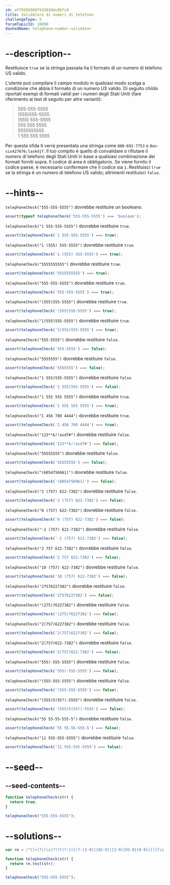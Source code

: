 ```yaml
---
id: aff0395860f5d3034dc0bfc9
title: Validatore di numeri di telefono
challengeType: 5
forumTopicId: 16090
dashedName: telephone-number-validator
---
```


# --description--

Restituisce `true` se la stringa passata ha il formato di un numero di telefono US valido.

L'utente può compilare il campo modulo in qualsiasi modo scelga a condizione che abbia il formato di un numero US valido. Di seguito childo riportati esempi di formati validi per i numeri degli Stati Uniti (fare riferimento ai test di seguito per altre varianti):

<blockquote>555-555-5555<br>(555)555-5555<br>(555) 555-5555<br>555 555 5555<br>5555555555<br>1 555 555 5555</blockquote>

Per questa sfida ti verrà presentata una stringa come `800-692-7753` o `8oo-six427676;laskdjf`. Il tuo compito è quello di convalidare o rifiutare il numero di telefono degli Stati Uniti in base a qualsiasi combinazione dei formati forniti sopra. Il codice di area è obbligatorio. Se viene fornito il codice paese, è necessario confermare che il codice sia `1`. Restituisci `true` se la stringa è un numero di telefono US valido; altrimenti restituisci `false`.

# --hints--

`telephoneCheck("555-555-5555")` dovrebbe restituire un booleano.

```js
assert(typeof telephoneCheck('555-555-5555') === 'boolean');
```

`telephoneCheck("1 555-555-5555")` dovrebbe restituire `true`.

```js
assert(telephoneCheck('1 555-555-5555') === true);
```

`telephoneCheck("1 (555) 555-5555")` dovrebbe restituire `true`.

```js
assert(telephoneCheck('1 (555) 555-5555') === true);
```

`telephoneCheck("5555555555")` dovrebbe restituire `true`.

```js
assert(telephoneCheck('5555555555') === true);
```

`telephoneCheck("555-555-5555")` dovrebbe restituire `true`.

```js
assert(telephoneCheck('555-555-5555') === true);
```

`telephoneCheck("(555)555-5555")` dovrebbe restituire `true`.

```js
assert(telephoneCheck('(555)555-5555') === true);
```

`telephoneCheck("1(555)555-5555")` dovrebbe restituire `true`.

```js
assert(telephoneCheck('1(555)555-5555') === true);
```

`telephoneCheck("555-5555")` dovrebbe restituire `false`.

```js
assert(telephoneCheck('555-5555') === false);
```

`telephoneCheck("5555555")` dovrebbe restituire `false`.

```js
assert(telephoneCheck('5555555') === false);
```

`telephoneCheck("1 555)555-5555")` dovrebbe restituire `false`.

```js
assert(telephoneCheck('1 555)555-5555') === false);
```

`telephoneCheck("1 555 555 5555")` dovrebbe restituire `true`.

```js
assert(telephoneCheck('1 555 555 5555') === true);
```

`telephoneCheck("1 456 789 4444")` dovrebbe restituire `true`.

```js
assert(telephoneCheck('1 456 789 4444') === true);
```

`telephoneCheck("123**&!!asdf#")` dovrebbe restituire `false`.

```js
assert(telephoneCheck('123**&!!asdf#') === false);
```

`telephoneCheck("55555555")` dovrebbe restituire `false`.

```js
assert(telephoneCheck('55555555') === false);
```

`telephoneCheck("(6054756961)")` dovrebbe restituire `false`.

```js
assert(telephoneCheck('(6054756961)') === false);
```

`telephoneCheck("2 (757) 622-7382")` dovrebbe restituire `false`.

```js
assert(telephoneCheck('2 (757) 622-7382') === false);
```

`telephoneCheck("0 (757) 622-7382")` dovrebbe restituire `false`.

```js
assert(telephoneCheck('0 (757) 622-7382') === false);
```

`telephoneCheck("-1 (757) 622-7382")` dovrebbe restituire `false`.

```js
assert(telephoneCheck('-1 (757) 622-7382') === false);
```

`telephoneCheck("2 757 622-7382")` dovrebbe restituire `false`.

```js
assert(telephoneCheck('2 757 622-7382') === false);
```

`telephoneCheck("10 (757) 622-7382")` dovrebbe restituire `false`.

```js
assert(telephoneCheck('10 (757) 622-7382') === false);
```

`telephoneCheck("27576227382")` dovrebbe restituire `false`.

```js
assert(telephoneCheck('27576227382') === false);
```

`telephoneCheck("(275)76227382")` dovrebbe restituire `false`.

```js
assert(telephoneCheck('(275)76227382') === false);
```

`telephoneCheck("2(757)6227382")` dovrebbe restituire `false`.

```js
assert(telephoneCheck('2(757)6227382') === false);
```

`telephoneCheck("2(757)622-7382")` dovrebbe restituire `false`.

```js
assert(telephoneCheck('2(757)622-7382') === false);
```

`telephoneCheck("555)-555-5555")` dovrebbe restituire `false`.

```js
assert(telephoneCheck('555)-555-5555') === false);
```

`telephoneCheck("(555-555-5555")` dovrebbe restituire `false`.

```js
assert(telephoneCheck('(555-555-5555') === false);
```

`telephoneCheck("(555)5(55?)-5555")` dovrebbe restituire `false`.

```js
assert(telephoneCheck('(555)5(55?)-5555') === false);
```

`telephoneCheck("55 55-55-555-5")` dovrebbe restituire `false`.

```js
assert(telephoneCheck('55 55-55-555-5') === false);
```

`telephoneCheck("11 555-555-5555")` dovrebbe restituire `false`.

```js
assert(telephoneCheck('11 555-555-5555') === false);
```

# --seed--

## --seed-contents--

```js
function telephoneCheck(str) {
  return true;
}

telephoneCheck("555-555-5555");
```

# --solutions--

```js
var re = /^([+]?1[\s]?)?((?:[(](?:[2-9]1[02-9]|[2-9][02-8][0-9])[)][\s]?)|(?:(?:[2-9]1[02-9]|[2-9][02-8][0-9])[\s.-]?)){1}([2-9]1[02-9]|[2-9][02-9]1|[2-9][02-9]{2}[\s.-]?){1}([0-9]{4}){1}$/;

function telephoneCheck(str) {
  return re.test(str);
}

telephoneCheck("555-555-5555");
```

